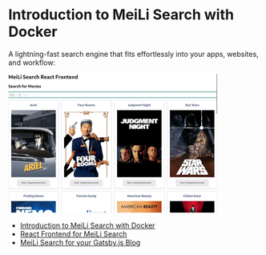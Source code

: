 # Introduction to MeiLi Search with Docker 

A lightning-fast search engine that fits effortlessly into your apps, websites, and workflow:


![Introduction to MeiLi Search with Docker](meilisearch.gif)


* [Introduction to MeiLi Search with Docker](https://mpolinowski.github.io/docs/DevOps/Elasticsearch/2023-02-10--meili-rusty-elastic-docker/2023-02-10)
* [React Frontend for MeiLi Search](https://mpolinowski.github.io/docs/Development/Javascript/2023-02-12-react-meili-search-starter/2023-02-12)
* [MeiLi Search for your Gatsby.js Blog](https://mpolinowski.github.io/docs/Development/Javascript/2023-02-13-gatsby-meili-search-starter/2023-02-13)